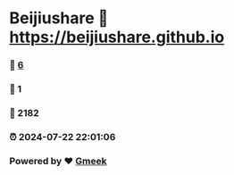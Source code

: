 # Beijiushare :link: https://beijiushare.github.io 
### :page_facing_up: [6](https://beijiushare.github.io/tag.html) 
### :speech_balloon: 1 
### :hibiscus: 2182 
### :alarm_clock: 2024-07-22 22:01:06 
### Powered by :heart: [Gmeek](https://github.com/Meekdai/Gmeek)
